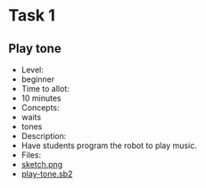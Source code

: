 # Task 1

## Play tone

* Level:
 * beginner
* Time to allot:
 * 10 minutes
* Concepts:
 * waits
 * tones
* Description:
 * Have students program the robot to play music.
* Files:
 * [sketch.png](sketch.png)
 * [play-tone.sb2](play-tone.sb2)
		